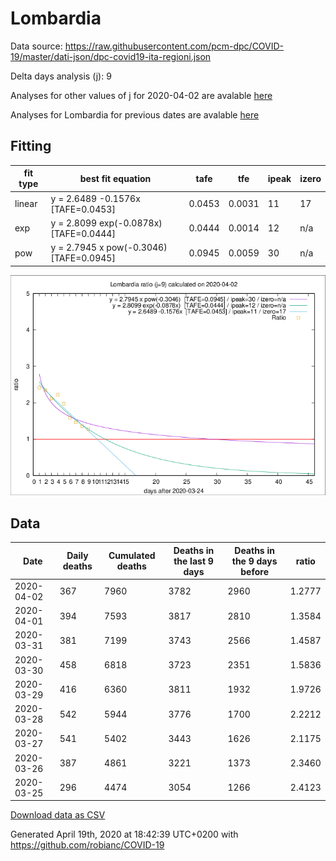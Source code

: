# Lombardia

Data source: https://raw.githubusercontent.com/pcm-dpc/COVID-19/master/dati-json/dpc-covid19-ita-regioni.json

Delta days analysis (j): 9

Analyses for other values of j for 2020-04-02 are avalable [here](../2020-04-02/README.md)

Analyses for Lombardia for previous dates are avalable [here](../README.md)

## Fitting 
|fit type|best fit equation|tafe|tfe|ipeak|izero|
|-------|-----|--------|------|---|---|
|linear|y = 2.6489 -0.1576x  [TAFE=0.0453]|0.0453|0.0031|11|17|
|exp|y = 2.8099 exp(-0.0878x)  [TAFE=0.0444]|0.0444|0.0014|12|n/a|
|pow|y = 2.7945 x pow(-0.3046)  [TAFE=0.0945]|0.0945|0.0059|30|n/a|

![Plot](COVID-19_lombardia_j9_2020-04-02.png)

## Data
|Date|Daily deaths|Cumulated deaths|Deaths in the last 9 days|Deaths in the 9 days before|ratio|
|----|----------|-----------|-------|--------------------|-----|
|2020-04-02|367|7960|3782|2960|1.2777|
|2020-04-01|394|7593|3817|2810|1.3584|
|2020-03-31|381|7199|3743|2566|1.4587|
|2020-03-30|458|6818|3723|2351|1.5836|
|2020-03-29|416|6360|3811|1932|1.9726|
|2020-03-28|542|5944|3776|1700|2.2212|
|2020-03-27|541|5402|3443|1626|2.1175|
|2020-03-26|387|4861|3221|1373|2.3460|
|2020-03-25|296|4474|3054|1266|2.4123|

[Download data as CSV](COVID-19_lombardia_j9_2020-04-02.csv)

Generated April 19th, 2020 at 18:42:39 UTC+0200 with https://github.com/robianc/COVID-19
